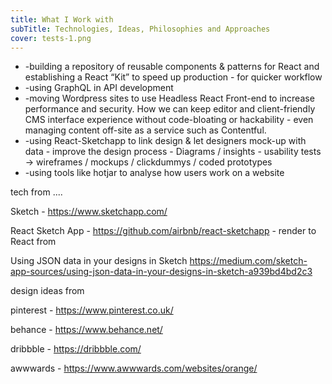 ```yaml
---
title: What I Work with
subTitle: Technologies, Ideas, Philosophies and Approaches
cover: tests-1.png
---
```



* -building a repository of reusable components & patterns for React and establishing a React “Kit” to speed up production - for quicker workflow
* -using GraphQL in API development 
* -moving Wordpress sites to use Headless React Front-end to increase performance and security. How we can keep editor and client-friendly CMS interface experience without code-bloating or hackability - even managing content off-site as a service such as Contentful.
* -using React-Sketchapp to link design & let designers mock-up with data - improve the design process - Diagrams / insights  - usability tests -> wireframes / mockups / clickdummys / coded prototypes
* -using tools like hotjar to analyse how users work on a website


tech from ....

Sketch - https://www.sketchapp.com/

React Sketch App - https://github.com/airbnb/react-sketchapp - render to React from 

Using JSON data in your designs in Sketch https://medium.com/sketch-app-sources/using-json-data-in-your-designs-in-sketch-a939bd4bd2c3

design ideas from 


pinterest - https://www.pinterest.co.uk/

behance - https://www.behance.net/

dribbble - https://dribbble.com/

awwwards - https://www.awwwards.com/websites/orange/
